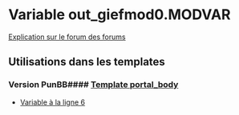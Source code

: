 # Variable out_giefmod0.MODVAR
[Explication sur le forum des forums](http://forum.forumactif.com/t294113-listing-des-variables#out_giefmod0.MODVAR)
## Utilisations dans les templates
### Version PunBB#### [Template portal_body](punbb/portal_body.md)
* [Variable à la ligne 6](../punbb/portal_body.tpl#L6)